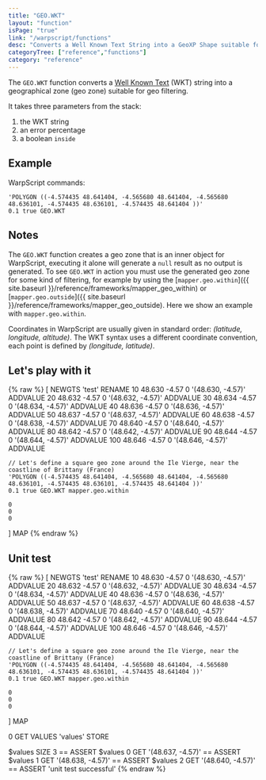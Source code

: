 ```yaml
---
title: "GEO.WKT"
layout: "function"
isPage: "true"
link: "/warpscript/functions"
desc: "Converts a Well Known Text String into a GeoXP Shape suitable for geo filtering"
categoryTree: ["reference","functions"]
category: "reference"
---
```



The `GEO.WKT` function converts a [Well Known Text](http://en.wikipedia.org/wiki/Well-known_text) (WKT) string into a geographical zone (geo zone) suitable for geo filtering.

It takes three parameters from the stack:

1. the WKT string
1. an error percentage
1. a boolean `inside`


## Example ##


WarpScript commands:

    'POLYGON ((-4.574435 48.641404, -4.565680 48.641404, -4.565680 48.636101, -4.574435 48.636101, -4.574435 48.641404 ))'
    0.1 true GEO.WKT

## Notes ##

The `GEO.WKT` function creates a geo zone that is an inner object for WarpScript, executing it alone will generate a `null` result as no output is generated. To see `GEO.WKT` in action you must use the generated geo zone for some kind of filtering, for example by using the [`mapper.geo.within`]({{ site.baseurl }}/reference/frameworks/mapper_geo_within) or [`mapper.geo.outside`]({{ site.baseurl }}/reference/frameworks/mapper_geo_outside). Here we show an example with `mapper.geo.within`.

Coordinates in WarpScript are usually given in standard order: *(latitude, longitude, altitude)*. The WKT syntax uses a different coordinate convention, each point is defined by *(longitude, latitude)*.


## Let's play with it ##

{% raw %}
<warp10-warpscript-widget backend="{{backend}}"  exec-endpoint="{{execEndpoint}}">[
    NEWGTS 'test' RENAME
    10  48.630 -4.57 0 '(48.630, -4.57)' ADDVALUE
    20  48.632 -4.57 0 '(48.632, -4.57)' ADDVALUE
    30  48.634 -4.57 0 '(48.634, -4.57)' ADDVALUE
    40  48.636 -4.57 0 '(48.636, -4.57)' ADDVALUE
    50  48.637 -4.57 0 '(48.637, -4.57)' ADDVALUE
    60  48.638 -4.57 0 '(48.638, -4.57)' ADDVALUE
    70  48.640 -4.57 0 '(48.640, -4.57)' ADDVALUE
    80  48.642 -4.57 0 '(48.642, -4.57)' ADDVALUE
    90  48.644 -4.57 0 '(48.644, -4.57)' ADDVALUE
    100 48.646 -4.57 0 '(48.646, -4.57)' ADDVALUE


    // Let's define a square geo zone around the Ile Vierge, near the coastline of Brittany (France)
    'POLYGON ((-4.574435 48.641404, -4.565680 48.641404, -4.565680 48.636101, -4.574435 48.636101, -4.574435 48.641404 ))'
    0.1 true GEO.WKT mapper.geo.within

    0
    0
    0
] MAP
</warp10-warpscript-widget>
{% endraw %}      


## Unit test ##

{% raw %}
<warp10-warpscript-widget backend="{{backend}}"  exec-endpoint="{{execEndpoint}}">
[
    NEWGTS 'test' RENAME
    10  48.630 -4.57 0 '(48.630, -4.57)' ADDVALUE
    20  48.632 -4.57 0 '(48.632, -4.57)' ADDVALUE
    30  48.634 -4.57 0 '(48.634, -4.57)' ADDVALUE
    40  48.636 -4.57 0 '(48.636, -4.57)' ADDVALUE
    50  48.637 -4.57 0 '(48.637, -4.57)' ADDVALUE
    60  48.638 -4.57 0 '(48.638, -4.57)' ADDVALUE
    70  48.640 -4.57 0 '(48.640, -4.57)' ADDVALUE
    80  48.642 -4.57 0 '(48.642, -4.57)' ADDVALUE
    90  48.644 -4.57 0 '(48.644, -4.57)' ADDVALUE
    100 48.646 -4.57 0 '(48.646, -4.57)' ADDVALUE


    // Let's define a square geo zone around the Ile Vierge, near the coastline of Brittany (France)
    'POLYGON ((-4.574435 48.641404, -4.565680 48.641404, -4.565680 48.636101, -4.574435 48.636101, -4.574435 48.641404 ))'
    0.1 true GEO.WKT mapper.geo.within

    0
    0
    0
] MAP

0 GET VALUES 'values' STORE

$values SIZE 3 == ASSERT
$values 0 GET '(48.637, -4.57)' == ASSERT
$values 1 GET '(48.638, -4.57)' == ASSERT
$values 2 GET '(48.640, -4.57)' == ASSERT
'unit test successful'
</warp10-warpscript-widget>
{% endraw %}        
